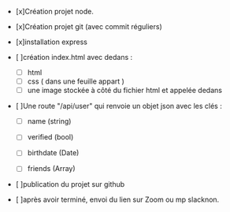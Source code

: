 - [x]Création projet node.

- [x]Création projet git (avec commit réguliers)

- [x]installation express

- [ ]création index.html avec dedans :

    - [ ] html
    - [ ] css ( dans une feuille appart )
    - [ ] une image stockée à côté du fichier html et appelée dedans

- [ ]Une route "/api/user" qui renvoie un objet json avec les clés :

    - [ ] name (string)

    - [ ] verified (bool)

    - [ ] birthdate (Date)

    - [ ] friends (Array)

- [ ]publication du projet sur github

- [ ]après avoir terminé, envoi du lien sur Zoom ou mp slacknon.
